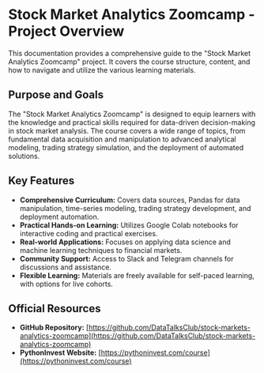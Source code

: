 # Stock Market Analytics Zoomcamp - Project Overview

This documentation provides a comprehensive guide to the "Stock Market Analytics Zoomcamp" project. It covers the course structure, content, and how to navigate and utilize the various learning materials.

## Purpose and Goals

The "Stock Market Analytics Zoomcamp" is designed to equip learners with the knowledge and practical skills required for data-driven decision-making in stock market analysis. The course covers a wide range of topics, from fundamental data acquisition and manipulation to advanced analytical modeling, trading strategy simulation, and the deployment of automated solutions.

## Key Features

- **Comprehensive Curriculum:** Covers data sources, Pandas for data manipulation, time-series modeling, trading strategy development, and deployment automation.
- **Practical Hands-on Learning:** Utilizes Google Colab notebooks for interactive coding and practical exercises.
- **Real-world Applications:** Focuses on applying data science and machine learning techniques to financial markets.
- **Community Support:** Access to Slack and Telegram channels for discussions and assistance.
- **Flexible Learning:** Materials are freely available for self-paced learning, with options for live cohorts.

## Official Resources

- **GitHub Repository:** [https://github.com/DataTalksClub/stock-markets-analytics-zoomcamp](https://github.com/DataTalksClub/stock-markets-analytics-zoomcamp)
- **PythonInvest Website:** [https://pythoninvest.com/course](https://pythoninvest.com/course)
